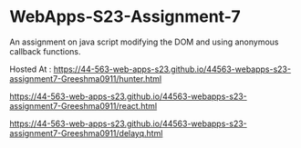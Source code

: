 # WebApps-S23-Assignment-7
An assignment on java script modifying the DOM and using anonymous callback functions.

Hosted At : 
https://44-563-web-apps-s23.github.io/44563-webapps-s23-assignment7-Greeshma0911/hunter.html

https://44-563-web-apps-s23.github.io/44563-webapps-s23-assignment7-Greeshma0911/react.html

https://44-563-web-apps-s23.github.io/44563-webapps-s23-assignment7-Greeshma0911/delayq.html